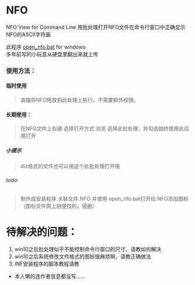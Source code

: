 # NFO
NFO View for Command Line 用批处理打开NFO文件在命令行窗口中正确显示NFO的ASCII字符画

 此程序 [open_nfo.bat](open_nfo.bat) for windows  
 多年前写的小玩意从硬盘里翻出来就上传

### 使用方法：
#### 临时使用
> 直接将NFO拖放到此处理上执行，不需要额外权限。 
#### 长期使用：
> 在NFO文件上右键 选择打开方式 浏览 选择此批处理，并勾选始终使用此应用打开

##### 小提示
> diz格式的文件也可以用这个此批处理打开哦
###### todo:
> 制作成安装程序 关联文件.NFO 并使用 open_nfo.bat打开给.NFO添加图标  
> （图标文件网上随便找的，侵删）


# 待解决的问题：
1. win10之后批处理似乎不能控制命令行窗口的尺寸。请教如何解决  
2. win10之后系统修改文件格式的图标很麻烦啊，请教正确做法  
3. INF安装程序的脚本教程请教  
+ 本人懒的连作者信息都没写......
